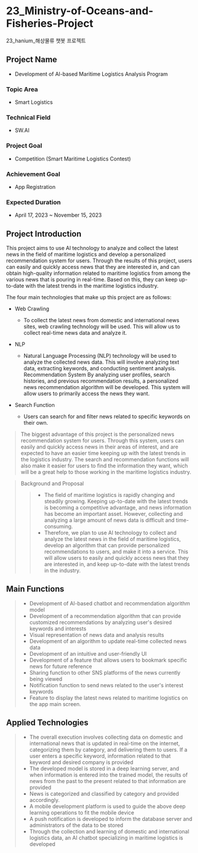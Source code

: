 # 23_Ministry-of-Oceans-and-Fisheries-Project

23_hanium_해상물류 챗봇 프로젝트

## Project Name
- Development of AI-based Maritime Logistics Analysis Program

### Topic Area
- Smart Logistics

### Technical Field
- SW.AI

### Project Goal
- Competition (Smart Maritime Logistics Contest)

### Achievement Goal
- App Registration

### Expected Duration
- April 17, 2023 ~ November 15, 2023


## Project Introduction
This project aims to use AI technology to analyze and collect the latest news in the field of maritime logistics and develop a personalized recommendation system for users. Through the results of this project, users can easily and quickly access news that they are interested in, and can obtain high-quality information related to maritime logistics from among the various news that is pouring in real-time. Based on this, they can keep up-to-date with the latest trends in the maritime logistics industry.

The four main technologies that make up this project are as follows:

- Web Crawling
  - To collect the latest news from domestic and international news sites, web crawling technology will be used. This will allow us to collect real-time news data and analyze it.

- NLP
  - Natural Language Processing (NLP) technology will be used to analyze the collected news data. This will involve analyzing text data, extracting keywords, and conducting sentiment analysis.
Recommendation System
By analyzing user profiles, search histories, and previous recommendation results, a personalized news recommendation algorithm will be developed. This system will allow users to primarily access the news they want.

- Search Function
  - Users can search for and filter news related to specific keywords on their own.


> The biggest advantage of this project is the personalized news recommendation system for users. Through this system, users can easily and quickly access news in their areas of interest, and are expected to have an easier time keeping up with the latest trends in the logistics industry. The search and recommendation functions will also make it easier for users to find the information they want, which will be a great help to those working in the maritime logistics industry.

> Background and Proposal
>>- The field of maritime logistics is rapidly changing and steadily growing. Keeping up-to-date with the latest trends is becoming a competitive advantage, and news information has become an important asset. However, collecting and analyzing a large amount of news data is difficult and time-consuming.
>>- Therefore, we plan to use AI technology to collect and analyze the latest news in the field of maritime logistics, develop an algorithm that can provide personalized recommendations to users, and make it into a service. This will allow users to easily and quickly access news that they are interested in, and keep up-to-date with the latest trends in the industry.

## Main Functions
>- Development of AI-based chatbot and recommendation algorithm model
>- Development of a recommendation algorithm that can provide customized recommendations by analyzing user's desired keywords and interests
>- Visual representation of news data and analysis results
>- Development of an algorithm to update real-time collected news data
>- Development of an intuitive and user-friendly UI
>- Development of a feature that allows users to bookmark specific news for future reference
>- Sharing function to other SNS platforms of the news currently being viewed
>- Notification function to send news related to the user's interest keywords
>- Feature to display the latest news related to maritime logistics on the app main screen.


## Applied Technologies
>- The overall execution involves collecting data on domestic and international news that is updated in real-time on the internet, categorizing them by category, and delivering them to users. If a user enters a specific keyword, information related to that keyword and desired company is provided
>- The developed model is stored in a deep learning server, and when information is entered into the trained model, the results of news from the past to the present related to that information are provided
>- News is categorized and classified by category and provided accordingly.
>- A mobile development platform is used to guide the above deep learning operations to fit the mobile device
>- A push notification is developed to inform the database server and administrators of the data to be stored
>- Through the collection and learning of domestic and international logistics data, an AI chatbot specializing in maritime logistics is developed
